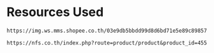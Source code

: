 #  Resources Used

`https://img.ws.mms.shopee.co.th/03e9db5bbdd99d8d6bd71e5e89c89857`

`https://nfs.co.th/index.php?route=product/product&product_id=455`

